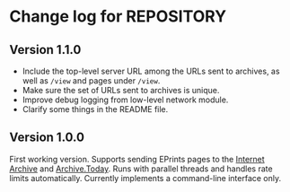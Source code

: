 Change log for REPOSITORY
=========================

Version 1.1.0
--------------

* Include the top-level server URL among the URLs sent to archives, as well as `/view` and pages under `/view`.
* Make sure the set of URLs sent to archives is unique.
* Improve debug logging from low-level network module.
* Clarify some things in the README file.


Version 1.0.0
-------------

First working version.  Supports sending EPrints pages to the [Internet Archive](https://archive.org/web/) and [Archive.Today](https://archive.today).  Runs with parallel threads and handles rate limits automatically.  Currently implements a command-line interface only.

